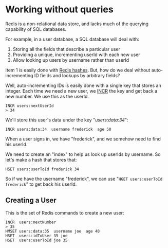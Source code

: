 Working without queries
========================

Redis is a non-relational data store, and lacks much of the querying capability
of SQL databases.

For example, in a user database, a SQL database will deal with:

1. Storing all the fields that describe a particular user
2. Providing a unique, incrementing userId with each new user
3. Allow looking up users by username rather than userId

Item 1 is easily done with [Redis hashes][hashes-cmd]. But, how do we deal
without auto-incrementing ID fields and lookups by arbitrary fields?

Well, auto-incrementing IDs is easily done with a single key that stores an
integer. Each time we need a new user, we [INCR][incr] the key and get back a
new number. We use this as the userId.

    INCR users:nextUserId
    > 34

We'll store this user's data under the key "_users:data:34_":

    INCR users:data:34  username frederick  age 50

When a user signs in, we have "frederick", and we somehow need to find his
userId.

We need to create an "index" to help us look up userIds by username. So let's
make a hash that stores that:

    HSET users:userToId frederick 34

So if we have the username "frederick", we can use "`HGET users:userToId
frederick`" to get back his userId.


## Creating a User

This is the set of Redis commands to create a new user:

    INCR  users:nextNumber
    > 35
    HMSET users:data:35  username joe  age 40
    HSET  users:idToUser 35 joe
    HSET  users:userToId joe 35

[hashes-cmd]: http://redis.io/commands#hash
[incr]: http://redis.io/commands/incr
